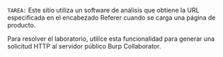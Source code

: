 `TAREA:` Este sitio utiliza un software de análisis que obtiene la URL especificada en el encabezado Referer cuando se carga una página de producto.

Para resolver el laboratorio, utilice esta funcionalidad para generar una solicitud HTTP al servidor público Burp Collaborator.

